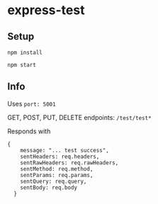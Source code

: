 # express-test

## Setup
```npm install```

```npm start```

## Info
Uses
```port: 5001```

GET, POST, PUT, DELETE endpoints:
```/test/test*```

Responds with 
```
{
    message: "... test success",
    sentHeaders: req.headers,
    sentRawHeaders: req.rawHeaders,
    sentMethod: req.method,
    sentParams: req.params,
    sentQuery: req.query,
    sentBody: req.body
  }
  ```
